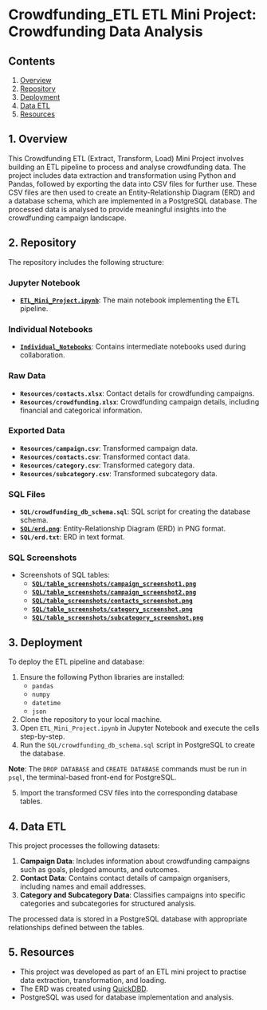# Crowdfunding_ETL ETL Mini Project: Crowdfunding Data Analysis

## Contents
1. [Overview](#1-overview)  
2. [Repository](#2-repository)  
3. [Deployment](#3-deployment)  
4. [Data ETL](#4-data-etl)
5. [Resources](#5-resources)  


## 1. Overview
This Crowdfunding ETL (Extract, Transform, Load) Mini Project involves building an ETL pipeline to process and analyse crowdfunding data. The project includes data extraction and transformation using Python and Pandas, followed by exporting the data into CSV files for further use. These CSV files are then used to create an Entity-Relationship Diagram (ERD) and a database schema, which are implemented in a PostgreSQL database. The processed data is analysed to provide meaningful insights into the crowdfunding campaign landscape.


## 2. Repository
The repository includes the following structure:

### Jupyter Notebook
- **[`ETL_Mini_Project.ipynb`](ETL_Mini_Project.ipynb)**: The main notebook implementing the ETL pipeline.

### Individual Notebooks
- **[`Individual_Notebooks`](Individual_Notebooks)**: Contains intermediate notebooks used during collaboration.

### Raw Data
- **`Resources/contacts.xlsx`**: Contact details for crowdfunding campaigns.  
- **`Resources/crowdfunding.xlsx`**: Crowdfunding campaign details, including financial and categorical information.


### Exported Data
- **`Resources/campaign.csv`**: Transformed campaign data.  
- **`Resources/contacts.csv`**: Transformed contact data.  
- **`Resources/category.csv`**: Transformed category data.  
- **`Resources/subcategory.csv`**: Transformed subcategory data.  

### SQL Files
- **`SQL/crowdfunding_db_schema.sql`**: SQL script for creating the database schema.  
- **[`SQL/erd.png`](SQL/erd.png)**: Entity-Relationship Diagram (ERD) in PNG format.  
- **`SQL/erd.txt`**: ERD in text format.

### SQL Screenshots
- Screenshots of SQL tables:
    - **[`SQL/table_screenshots/campaign_screenshot1.png`](SQL/table_screenshots/campaign_screenshot1.png)**  
    - **[`SQL/table_screenshots/campaign_screenshot2.png`](SQL/table_screenshots/campaign_screenshot2.png)**    
    - **[`SQL/table_screenshots/contacts_screenshot.png`](SQL/table_screenshots/contacts_screenshot.png)**
    - **[`SQL/table_screenshots/category_screenshot.png`](SQL/table_screenshots/category_screenshot.png)**
    - **[`SQL/table_screenshots/subcategory_screenshot.png`](SQL/table_screenshots/subcategory_screenshot.png)**  


## 3. Deployment
To deploy the ETL pipeline and database:

1. Ensure the following Python libraries are installed:
    - `pandas`
    - `numpy`
    - `datetime`
    - `json`
2. Clone the repository to your local machine.
3. Open `ETL_Mini_Project.ipynb` in Jupyter Notebook and execute the cells step-by-step.
4. Run the `SQL/crowdfunding_db_schema.sql` script in PostgreSQL to create the database.

**Note**: The `DROP DATABASE` and `CREATE DATABASE` commands must be run in `psql`, the terminal-based front-end for PostgreSQL.

5. Import the transformed CSV files into the corresponding database tables.


## 4. Data ETL
This project processes the following datasets:

1. **Campaign Data**: Includes information about crowdfunding campaigns such as goals, pledged amounts, and outcomes.  
2. **Contact Data**: Contains contact details of campaign organisers, including names and email addresses.  
3. **Category and Subcategory Data**: Classifies campaigns into specific categories and subcategories for structured analysis.  

The processed data is stored in a PostgreSQL database with appropriate relationships defined between the tables.


## 5. Resources
- This project was developed as part of an ETL mini project to practise data extraction, transformation, and loading.
- The ERD was created using [QuickDBD](http://www.quickdatabasediagrams.com/).
- PostgreSQL was used for database implementation and analysis.
